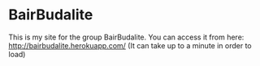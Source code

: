 # BairBudalite
This is my site for the group BairBudalite.
You can access it from here: http://bairbudalite.herokuapp.com/ (It can take up to a minute in order to load)
